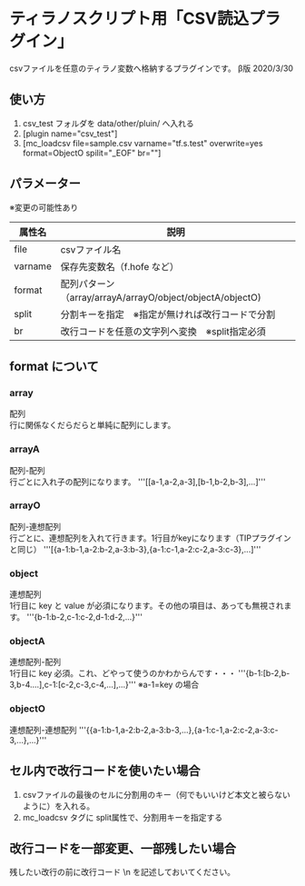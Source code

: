# ティラノスクリプト用「CSV読込プラグイン」

csvファイルを任意のティラノ変数へ格納するプラグインです。
β版 2020/3/30

## 使い方
1. csv_test フォルダを data/other/pluin/ へ入れる
2. [plugin name="csv_test"]
3. [mc_loadcsv file=sample.csv varname="tf.s.test" overwrite=yes format=ObjectO spilit="_EOF" br=""]

## パラメーター
※変更の可能性あり

| 属性名 | 説明 |
----|---- 
| file |  csvファイル名 |
| varname | 保存先変数名（f.hofe など）|
| format | 配列パターン（array/arrayA/arrayO/object/objectA/objectO) |
| split | 分割キーを指定　※指定が無ければ改行コードで分割 |
| br | 改行コードを任意の文字列へ変換　※split指定必須 |

## format について
### array
配列  
行に関係なくだらだらと単純に配列にします。

### arrayA
配列-配列  
行ごとに入れ子の配列になります。
'''[[a-1,a-2,a-3],[b-1,b-2,b-3],...]'''

### arrayO
配列-連想配列  
行ごとに、連想配列を入れて行きます。1行目がkeyになります（TIPプラグインと同じ）
'''[{a-1:b-1,a-2:b-2,a-3:b-3},{a-1:c-1,a-2:c-2,a-3:c-3},...]'''

### object
連想配列  
1行目に key と value が必須になります。その他の項目は、あっても無視されます。
'''{b-1:b-2,c-1:c-2,d-1:d-2,...}'''

### objectA
連想配列-配列  
1行目に key 必須。これ、どやって使うのかわからんです・・・
'''{b-1:[b-2,b-3,b-4....],c-1:[c-2,c-3,c-4,...],...}'''
※a-1=key の場合

### objectO
連想配列-連想配列
'''{{a-1:b-1,a-2:b-2,a-3:b-3,...},{a-1:c-1,a-2:c-2,a-3:c-3,...},...}'''

## セル内で改行コードを使いたい場合
1. csvファイルの最後のセルに分割用のキー（何でもいいけど本文と被らないように）を入れる。
2. mc_loadcsv タグに split属性で、分割用キーを指定する

## 改行コードを一部変更、一部残したい場合
残したい改行の前に改行コード \n を記述しておいてください。
